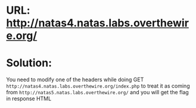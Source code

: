 # URL: http://natas4.natas.labs.overthewire.org/

# Solution:

You need to modify one of the headers while doing GET `http://natas4.natas.labs.overthewire.org/index.php` to treat it as coming from `http://natas5.natas.labs.overthewire.org/` and you will get the flag in response HTML
